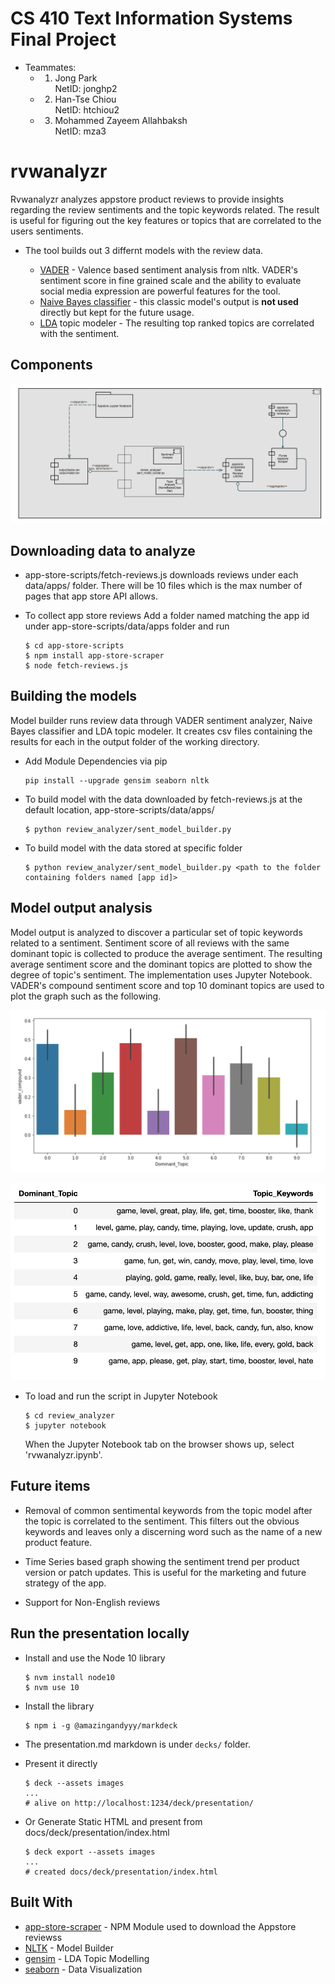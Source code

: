 # CS 410 Text Information Systems Final Project

* Teammates:
    - 1. Jong Park  
    NetID: jonghp2   
    
    - 2. Han-Tse Chiou  
    NetID: htchiou2  
    
    - 3. Mohammed Zayeem Allahbaksh  
    NetID: mza3
    
# rvwanalyzr
Rvwanalyzr analyzes appstore product reviews to provide insights regarding the review sentiments and the topic keywords related. The result is useful for figuring out the key features or topics that are correlated to the users sentiments. 

* The tool builds out 3 differnt models with the review data.

    * [VADER](https://www.nltk.org/_modules/nltk/sentiment/vader.html) - Valence based sentiment analysis from nltk. VADER's sentiment score in fine grained scale and the ability to evaluate social media expression are powerful features for the tool.
    * [Naive Bayes classifier](https://www.nltk.org/_modules/nltk/classify/naivebayes.html) - this classic model's output is **not used** directly but kept for the future usage.
    * [LDA](https://radimrehurek.com/gensim/models/ldamodel.html) topic modeler - The resulting top ranked topics are correlated with the sentiment.

## Components
<img src ="doc/reviewanalyzer_components.png" />

## Downloading data to analyze
* app-store-scripts/fetch-reviews.js downloads reviews under each data/apps/<app id> folder. There will be 10 files which is the max number of pages that app store API allows.

* To collect app store reviews
  Add a folder named matching the app id under app-store-scripts/data/apps folder and run
 
  ```
  $ cd app-store-scripts
  $ npm install app-store-scraper
  $ node fetch-reviews.js
  ```
 

## Building the models
Model builder runs review data through VADER sentiment analyzer, Naive Bayes classifier and LDA topic modeler. It creates csv files containing the results for each in the output folder of the working directory.
* Add Module Dependencies via pip
    ```
    pip install --upgrade gensim seaborn nltk
    ```
* To build model with the data downloaded by fetch-reviews.js at the default location, app-store-scripts/data/apps/
  ```
  $ python review_analyzer/sent_model_builder.py
  ```
* To build model with the data stored at specific folder
  ```
  $ python review_analyzer/sent_model_builder.py <path to the folder containing folders named [app id]>
  ```

## Model output analysis 
Model output is analyzed to discover a particular set of topic keywords related to a sentiment. Sentiment score of all reviews with the same dominant topic is collected to produce the average sentiment. The resulting average sentiment score and the dominant topics are plotted to show the degree of topic's sentiment. The implementation uses Jupyter Notebook. VADER's compound sentiment score and top 10 dominant topics are used to plot the graph such as the following.

<p align="center">
  <img src ="doc/topic_sentiment.png" />
</p>


<p align="center">
  <img src ="doc/topic_keywords.png" />
</p>

* To load and run the script in Jupyter Notebook
  ```
  $ cd review_analyzer
  $ jupyter notebook
  ```
  When the Jupyter Notebook tab on the browser shows up, select 'rvwanalyzr.ipynb'.

## Future items

* Removal of common sentimental keywords from the topic model after the topic is correlated to the sentiment. This filters out the obvious keywords and leaves only a discerning word such as the name of a new product feature.

* Time Series based graph showing the sentiment trend per product version or patch updates. This is useful for the marketing and future strategy of the app.

* Support for Non-English reviews


## Run the presentation locally

* Install and use the Node 10 library
    ```
    $ nvm install node10
    $ nvm use 10
    ```
* Install the library
    ```
    $ npm i -g @amazingandyyy/markdeck
    ```
* The presentation.md markdown is under `decks/` folder.

* Present it directly 

    ```
    $ deck --assets images
    ...
    # alive on http://localhost:1234/deck/presentation/
    ```
* Or Generate Static HTML and present from docs/deck/presentation/index.html
    ```
    $ deck export --assets images
    ...
    # created docs/deck/presentation/index.html
    ```

## Built With

* [app-store-scraper](https://github.com/facundoolano/app-store-scraper) - NPM Module used to download the Appstore reviewss
* [NLTK](http://www.nltk.org/) - Model Builder
* [gensim](https://radimrehurek.com/gensim/) - LDA Topic Modelling
* [seaborn](https://seaborn.pydata.org/) - Data Visualization
